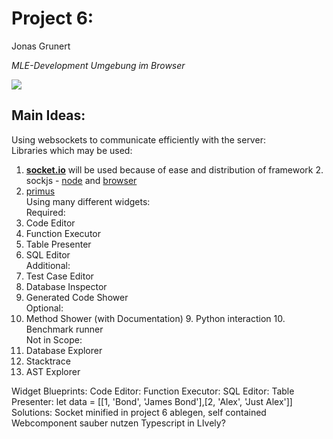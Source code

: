 # Project 6:   
Jonas Grunert  

*MLE-Development Umgebung im Browser*

![](https://lively-kernel.org/lively4/lively4-seminars/PX2019/project_6/graalvm.png)

## Main Ideas:

Using websockets to communicate efficiently with the server:  
Libraries which may be used:  
1. **[socket.io](https://socket.io/)** will be used because of ease and distribution of framework 2. sockjs - [node](https://github.com/sockjs/sockjs-node) and [browser](https://github.com/sockjs/sockjs-client)  
3. [primus](https://github.com/primus/primus)  
Using many different widgets:  
Required:  
1. Code Editor  
2. Function Executor  
3. Table Presenter  
4. SQL Editor  
Additional:  
5. Test Case Editor  
6. Database Inspector  
7. Generated Code Shower  
Optional:  
8. Method Shower (with Documentation) 9. Python interaction 10. Benchmark runner  
Not in Scope:  
11. Database Explorer  
12. Stacktrace  
13. AST Explorer

Widget Blueprints: Code Editor:
<lively-script><script>
const editor = <lively-code-mirror></lively-code-mirror>;
const surrounding = <div><button>Deploy</button>{editor}</div>;
surrounding
</script> </lively-script>
Function Executor:
<lively-script><script>
const argsAmount = <input type="number"></input>;
const inputs = new Array(3).map(i => <input txpe="text"/>);
new Array(3).forEach(i => lively.notify(i));
<div>{argsAmount}{...inputs}</div>
</script> </lively-script>
SQL Editor:
<lively-script><script>const editor = <lively-code-mirror></lively-code-mirror>; const result = <textarea></textarea>; const widget = <div>{editor}{result}</div>; widget</script> </lively-script>
Table Presenter:  
let data = [[1, 'Bond', 'James Bond'],[2, 'Alex', 'Just Alex']]
<lively-script><script>
let data = [[1, 'Bond', 'James Bond'],[2, 'Alex', 'Just Alex']]; /*two dimensional array*/
const bdy = document.createElement('div');
const slt = document.createElement('select');
['Table 1', 'Table 2', 'Table 3'].forEach(o => {
  const opt = document.createElement('option');
  opt.innerHTML = o;
  slt.appendChild(opt);
});
const tbl = document.createElement('table');
const tblbody = document.createElement('tbody');
tbl.appendChild(tblbody);
tbl.style = 'border: 1px solid #333;';
data.forEach(tpl => {
  const row = document.createElement('tr');
  tpl.forEach(d => {
    const cell = document.createElement('td');
    cell.style = 'border: 1px solid #333;';
    cell.innerHTML = d;
    row.appendChild(cell);
  });
  tblbody.appendChild(row);
});
bdy.appendChild(slt);
bdy.appendChild(tbl);
bdy
</script> </lively-script>
Solutions: Socket minified in project 6 ablegen, self contained  
Webcomponent sauber nutzen  
Typescript in LIvely?